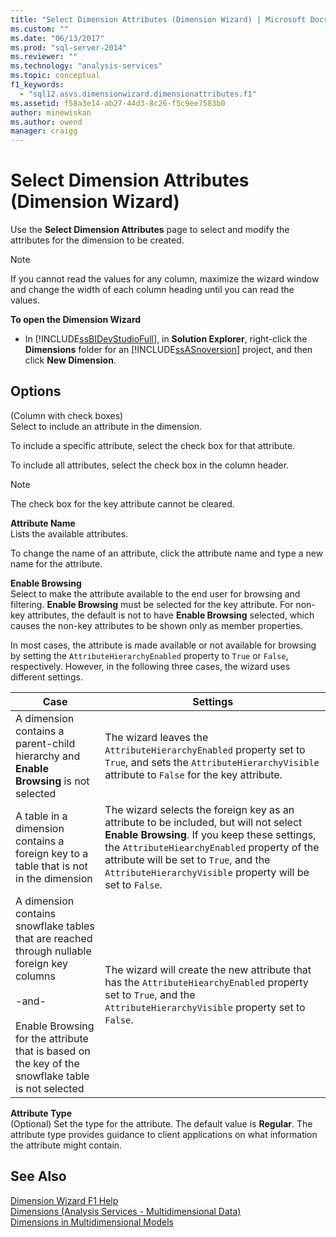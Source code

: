 ```yaml
---
title: "Select Dimension Attributes (Dimension Wizard) | Microsoft Docs"
ms.custom: ""
ms.date: "06/13/2017"
ms.prod: "sql-server-2014"
ms.reviewer: ""
ms.technology: "analysis-services"
ms.topic: conceptual
f1_keywords: 
  - "sql12.asvs.dimensionwizard.dimensionattributes.f1"
ms.assetid: f58a3e14-ab27-44d3-8c26-f5c9ee7583b0
author: minewiskan
ms.author: owend
manager: craigg
---
```

# Select Dimension Attributes (Dimension Wizard)
  Use the **Select Dimension Attributes** page to select and modify the attributes for the dimension to be created.  
  
> [!NOTE]  
>  If you cannot read the values for any column, maximize the wizard window and change the width of each column heading until you can read the values.  
  
 **To open the Dimension Wizard**  
  
-   In [!INCLUDE[ssBIDevStudioFull](../includes/ssbidevstudiofull-md.md)], in **Solution Explorer**, right-click the **Dimensions** folder for an [!INCLUDE[ssASnoversion](../includes/ssasnoversion-md.md)] project, and then click **New Dimension**.  
  
## Options  
 (Column with check boxes)  
 Select to include an attribute in the dimension.  
  
 To include a specific attribute, select the check box for that attribute.  
  
 To include all attributes, select the check box in the column header.  
  
> [!NOTE]  
>  The check box for the key attribute cannot be cleared.  
  
 **Attribute Name**  
 Lists the available attributes.  
  
 To change the name of an attribute, click the attribute name and type a new name for the attribute.  
  
 **Enable Browsing**  
 Select to make the attribute available to the end user for browsing and filtering. **Enable Browsing** must be selected for the key attribute. For non-key attributes, the default is not to have **Enable Browsing** selected, which causes the non-key attributes to be shown only as member properties.  
  
 In most cases, the attribute is made available or not available for browsing by setting the `AttributeHierarchyEnabled` property to `True` or `False`, respectively. However, in the following three cases, the wizard uses different settings.  
  
|Case|Settings|  
|----------|--------------|  
|A dimension contains a parent-child hierarchy and **Enable Browsing** is not selected|The wizard leaves the `AttributeHierarchyEnabled` property set to `True`, and sets the `AttributeHierarchyVisible` attribute to `False` for the key attribute.|  
|A table in a dimension contains a foreign key to a table that is not in the dimension|The wizard selects the foreign key as an attribute to be included, but will not select **Enable Browsing**. If you keep these settings, the `AttributeHiearchyEnabled` property of the attribute will be set to `True`, and the `AttributeHierarchyVisible` property will be set to `False`.|  
|A dimension contains snowflake tables that are reached through nullable foreign key columns<br /><br /> -and-<br /><br /> Enable Browsing for the attribute that is based on the key of the snowflake table is not selected|The wizard will create the new attribute that has the `AttributeHiearchyEnabled` property set to `True`, and the `AttributeHierarchyVisible` property set to `False`.|  
  
 **Attribute Type**  
 (Optional) Set the type for the attribute. The default value is **Regular**. The attribute type provides guidance to client applications on what information the attribute might contain.  
  
## See Also  
 [Dimension Wizard F1 Help](dimension-wizard-f1-help.md)   
 [Dimensions &#40;Analysis Services - Multidimensional Data&#41;](multidimensional-models-olap-logical-dimension-objects/dimensions-analysis-services-multidimensional-data.md)   
 [Dimensions in Multidimensional Models](multidimensional-models/dimensions-in-multidimensional-models.md)  
  
  
